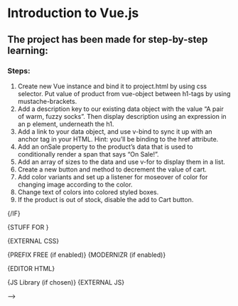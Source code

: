 # Introduction to Vue.js


## The project has been made for step-by-step learning:

### Steps: 
1. Create new Vue instance and bind it to project.html by using css selector. Put value of product from vue-object between h1-tags by using mustache-brackets.
2. Add a description key to our existing data object with the value “A pair of warm, fuzzy socks”. Then display description using an expression in an p element, underneath the h1.
3. Add a link to your data object, and use v-bind to sync it up with an anchor tag in your HTML. Hint: you’ll be binding to the href attribute.
4. Add an onSale property to the product’s data that is used to conditionally render a span that says “On Sale!”.
5. Add an array of sizes to the data and use v-for to display them in a list.
6. Create a new button and method to decrement the value of cart.
7. Add color variants and set up a listener for moseover of color for changing image according to the color.
8. Change text of colors into colored styled boxes. 
9. If the product is out of stock, disable the add to Cart button.

<!-- ### Dependencies

The application needs to have the following dependencies:
1. npm --version 6.1.0
2. node --version 8.*.*

### Deploy

#### $ npm install

Before start the program is supposed to run the command [npm install].<br> 
It downloads needed modules and prepars the programm for starting.<br>
i.e. will be created folders : 'logs' and 'reports'.<br>
And will be run webdriver-manager update.

#### There is a list of modules and their versions:

    `"chai": "^4.1.2",
    "cucumber": "^5.0.1",
    "cucumber-json-reporter-to-html": "git+https://github.com/KarneyenkaDzmitry/cucumber-json-reporter-to-html.git",
    "protractor": "^5.4.0",
    "protractor-cucumber-framework": "^6.1.1",
    "winston": "^3.0.0",
    "yargs": "^12.0.2"`

## Structure 
### Folders: -->
<!-- 
<!DOCTYPE html>
<html lang="en" {IF CLASSES}class="classes"{/IF}>

<head>

  <meta charset="UTF-8">

  {IF PRIVATE}
  <meta name="robots" content="noindex">
  {ELSE}
  <!-- MIT License -->
  {/IF}

  <title>{TITLE}</title>

  {STUFF FOR <HEAD>}

  <link rel="stylesheet" href="{CSS RESET CHOICE}">
  {EXTERNAL CSS}
  <style>
  {EDITOR CSS}
  </style>

  {PREFIX FREE (if enabled)}
  {MODERNIZR (if enabled)}

</head>

<body>

  {EDITOR HTML}

  {JS Library (if chosen)}
  {EXTERNAL JS}

  <script>
    {EDITOR JS}
    //# sourceURL=pen.js
  </script>

</body>

</html> -->